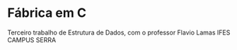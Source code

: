 # Fábrica em C

Terceiro trabalho de Estrutura de Dados, com o professor Flavio Lamas
IFES CAMPUS SERRA
